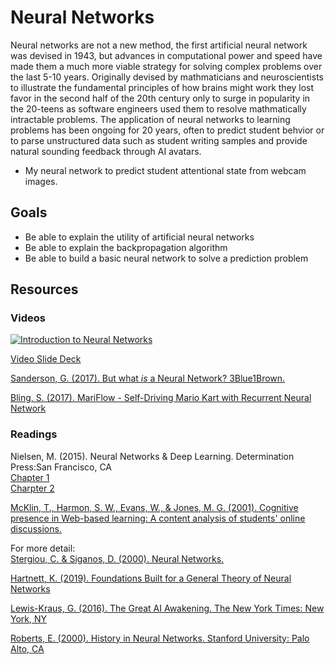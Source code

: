 # Neural Networks

Neural networks are not a new method, the first artificial neural network was devised in 1943, but advances in computational power and speed have made them a much more viable strategy for solving complex problems over the last 5-10 years. Originally devised by mathmaticians and neuroscientists to illustrate the fundamental principles of how brains might work they lost favor in the second half of the 20th century only to surge in popularity in the 20-teens as software engineers used them to resolve mathmatically intractable problems. The application of neural networks to learning problems has been ongoing for 20 years, often to predict student behvior or to parse unstructured data such as student writing samples and provide natural sounding feedback through AI avatars.

* My neural network to predict student attentional state from webcam images. 

## Goals

* Be able to explain the utility of artificial neural networks
* Be able to explain the backpropagation algorithm
* Be able to build a basic neural network to solve a prediction problem

## Resources

### Videos

[![Introduction to Neural Networks](https://img.youtube.com/vi/x54ULLJSzBM/0.jpg)](https://youtu.be/x54ULLJSzBM)

[Video Slide Deck](https://github.com/la-process-and-theory/neural-networks/blob/master/HUDK4051-neural-nets.pdf)

[Sanderson, G. (2017). But what *is* a Neural Network? 3Blue1Brown. ](https://www.youtube.com/watch?v=aircAruvnKk)

[Bling, S. (2017). MariFlow - Self-Driving Mario Kart with Recurrent Neural Network](https://www.youtube.com/watch?v=Ipi40cb_RsI)

###  Readings

Nielsen, M. (2015). Neural Networks & Deep Learning. Determination Press:San Francisco, CA  
  [Chapter 1](http://neuralnetworksanddeeplearning.com/chap1.html)  
  [Charpter 2](http://neuralnetworksanddeeplearning.com/chap2.html)  

[McKlin, T., Harmon, S. W., Evans, W., & Jones, M. G. (2001). Cognitive presence in Web-based learning: A content analysis of students' online discussions.](https://files.eric.ed.gov/fulltext/ED470101.pdf)  

For more detail:  
[Stergiou, C. & Siganos, D. (2000). Neural Networks.](http://www.doc.ic.ac.uk/~nd/surprise_96/journal/vol4/cs11/report.html)

[Hartnett, K. (2019). Foundations Built for a General Theory of Neural Networks](https://www.quantamagazine.org/foundations-built-for-a-general-theory-of-neural-networks-20190131/)

[Lewis-Kraus, G. (2016). The Great AI Awakening. The New York Times: New York, NY](https://www.nytimes.com/2016/12/14/magazine/the-great-ai-awakening.html)

[Roberts, E. (2000). History in Neural Networks. Stanford University: Palo Alto, CA](https://cs.stanford.edu/people/eroberts/courses/soco/projects/neural-networks/History/history1.html)
